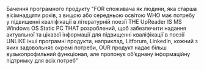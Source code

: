 Бачення програмного продукту
"FOR споживача як людини, яка старша вісімнадцяти років, з вищою або середньою освітою WHO має потребу у підвищенні кваліфікації в літературній поезії THE UpReader IS MS Windows OS Static PC THAT розроблений, щоб забезпечити надання актуальної та цікавої інформації для підвищенні кваліфікації в поезії UNLIKE інші програмні продукти, наприклад, Litforum, LinkedIn, кожний з яких задовольняє окремі потреби, OUR продукт надає більш вузькопрофильний функціонал, але пропонує об’єднану інформаційну підтримку для всіх потреб"
